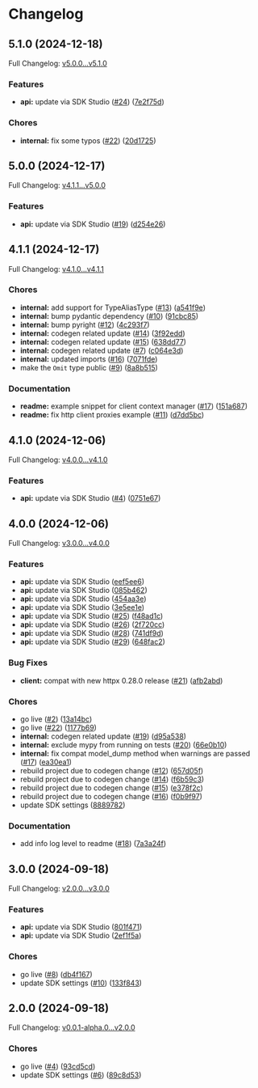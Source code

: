 # Changelog

## 5.1.0 (2024-12-18)

Full Changelog: [v5.0.0...v5.1.0](https://github.com/pilfo/rainbows/compare/v5.0.0...v5.1.0)

### Features

* **api:** update via SDK Studio ([#24](https://github.com/pilfo/rainbows/issues/24)) ([7e2f75d](https://github.com/pilfo/rainbows/commit/7e2f75ded2d921866d4ec8e8ed91ed67b46c3b1d))


### Chores

* **internal:** fix some typos ([#22](https://github.com/pilfo/rainbows/issues/22)) ([20d1725](https://github.com/pilfo/rainbows/commit/20d172593a98310b606adb3fb9cfceca5eada88b))

## 5.0.0 (2024-12-17)

Full Changelog: [v4.1.1...v5.0.0](https://github.com/pilfo/rainbows/compare/v4.1.1...v5.0.0)

### Features

* **api:** update via SDK Studio ([#19](https://github.com/pilfo/rainbows/issues/19)) ([d254e26](https://github.com/pilfo/rainbows/commit/d254e26af17992c78458171208f5027f3d803159))

## 4.1.1 (2024-12-17)

Full Changelog: [v4.1.0...v4.1.1](https://github.com/pilfo/rainbows/compare/v4.1.0...v4.1.1)

### Chores

* **internal:** add support for TypeAliasType ([#13](https://github.com/pilfo/rainbows/issues/13)) ([a541f9e](https://github.com/pilfo/rainbows/commit/a541f9e3da92ca6f0cd20b9a26172e6a0dd93553))
* **internal:** bump pydantic dependency ([#10](https://github.com/pilfo/rainbows/issues/10)) ([91cbc85](https://github.com/pilfo/rainbows/commit/91cbc855e81c17dd5725b816e741fcbf30b0e22e))
* **internal:** bump pyright ([#12](https://github.com/pilfo/rainbows/issues/12)) ([4c293f7](https://github.com/pilfo/rainbows/commit/4c293f7af24556f23533e9ba1f7287b73b6dd60e))
* **internal:** codegen related update ([#14](https://github.com/pilfo/rainbows/issues/14)) ([3f92edd](https://github.com/pilfo/rainbows/commit/3f92eddf4c2bc4d52e74b78eb2bd900f9ef4c799))
* **internal:** codegen related update ([#15](https://github.com/pilfo/rainbows/issues/15)) ([638dd77](https://github.com/pilfo/rainbows/commit/638dd77f6d3f0414e8a4e4807b1f8b1cb94cf07b))
* **internal:** codegen related update ([#7](https://github.com/pilfo/rainbows/issues/7)) ([c064e3d](https://github.com/pilfo/rainbows/commit/c064e3d3cf462f692d5b863a6b46eacc36497b2b))
* **internal:** updated imports ([#16](https://github.com/pilfo/rainbows/issues/16)) ([7071fde](https://github.com/pilfo/rainbows/commit/7071fde0f17b87b38833190e99bcf1428361ee19))
* make the `Omit` type public ([#9](https://github.com/pilfo/rainbows/issues/9)) ([8a8b515](https://github.com/pilfo/rainbows/commit/8a8b515efff013bc80145825930d69f4203f6d4a))


### Documentation

* **readme:** example snippet for client context manager ([#17](https://github.com/pilfo/rainbows/issues/17)) ([151a687](https://github.com/pilfo/rainbows/commit/151a6878635020c503ed697a145811a3c4f7ac86))
* **readme:** fix http client proxies example ([#11](https://github.com/pilfo/rainbows/issues/11)) ([d7dd5bc](https://github.com/pilfo/rainbows/commit/d7dd5bc265b210f9128560548938394bd5b0e442))

## 4.1.0 (2024-12-06)

Full Changelog: [v4.0.0...v4.1.0](https://github.com/pilfo/rainbows/compare/v4.0.0...v4.1.0)

### Features

* **api:** update via SDK Studio ([#4](https://github.com/pilfo/rainbows/issues/4)) ([0751e67](https://github.com/pilfo/rainbows/commit/0751e67566f4d80c606a27beb7109275eccb5197))

## 4.0.0 (2024-12-06)

Full Changelog: [v3.0.0...v4.0.0](https://github.com/pilfo/rainbows/compare/v3.0.0...v4.0.0)

### Features

* **api:** update via SDK Studio ([eef5ee6](https://github.com/pilfo/rainbows/commit/eef5ee6b3738745897b6737a84004620d60cbfd0))
* **api:** update via SDK Studio ([085b462](https://github.com/pilfo/rainbows/commit/085b46261f3f662f1f355e8d49fbaf8557c166b4))
* **api:** update via SDK Studio ([454aa3e](https://github.com/pilfo/rainbows/commit/454aa3e8ec9f5297dc1c26218e9a7eac8f28d807))
* **api:** update via SDK Studio ([3e5ee1e](https://github.com/pilfo/rainbows/commit/3e5ee1ebc964eb8e81e1611871e6a294624beb72))
* **api:** update via SDK Studio ([#25](https://github.com/pilfo/rainbows/issues/25)) ([f48ad1c](https://github.com/pilfo/rainbows/commit/f48ad1c751059196e07cd3d0161bbd855bbc69ed))
* **api:** update via SDK Studio ([#26](https://github.com/pilfo/rainbows/issues/26)) ([2f720cc](https://github.com/pilfo/rainbows/commit/2f720cc6b71f5ec97f477a288db243609978035a))
* **api:** update via SDK Studio ([#28](https://github.com/pilfo/rainbows/issues/28)) ([741df9d](https://github.com/pilfo/rainbows/commit/741df9dce5f2da19aa29bc8698de2eaad73bc4f6))
* **api:** update via SDK Studio ([#29](https://github.com/pilfo/rainbows/issues/29)) ([648fac2](https://github.com/pilfo/rainbows/commit/648fac2b7546ecf4a7db5d463ed2b72a37e3ca9f))


### Bug Fixes

* **client:** compat with new httpx 0.28.0 release ([#21](https://github.com/pilfo/rainbows/issues/21)) ([afb2abd](https://github.com/pilfo/rainbows/commit/afb2abd3253742b46b0dea59578ac0bd6c8be8c2))


### Chores

* go live ([#2](https://github.com/pilfo/rainbows/issues/2)) ([13a14bc](https://github.com/pilfo/rainbows/commit/13a14bce87d695e747b9deecbcc962763c62dd7d))
* go live ([#22](https://github.com/pilfo/rainbows/issues/22)) ([1177b69](https://github.com/pilfo/rainbows/commit/1177b696942a9cb78be2aee7482d9c22b6198f33))
* **internal:** codegen related update ([#19](https://github.com/pilfo/rainbows/issues/19)) ([d95a538](https://github.com/pilfo/rainbows/commit/d95a538217baa7521413615973dad90dd4313ea4))
* **internal:** exclude mypy from running on tests ([#20](https://github.com/pilfo/rainbows/issues/20)) ([66e0b10](https://github.com/pilfo/rainbows/commit/66e0b10083f4dc74a7e96b0af309589e96c33d03))
* **internal:** fix compat model_dump method when warnings are passed ([#17](https://github.com/pilfo/rainbows/issues/17)) ([ea30ea1](https://github.com/pilfo/rainbows/commit/ea30ea1765d516025d7f8a113f314e023a0d488b))
* rebuild project due to codegen change ([#12](https://github.com/pilfo/rainbows/issues/12)) ([657d05f](https://github.com/pilfo/rainbows/commit/657d05f4da1d9df2c3de7bc6f8d53fb4da085744))
* rebuild project due to codegen change ([#14](https://github.com/pilfo/rainbows/issues/14)) ([f6b59c3](https://github.com/pilfo/rainbows/commit/f6b59c3b36a18de2ca63f7bb44437cf0aa28ae45))
* rebuild project due to codegen change ([#15](https://github.com/pilfo/rainbows/issues/15)) ([e378f2c](https://github.com/pilfo/rainbows/commit/e378f2c155255230d874c67adee2ddb29b7590ea))
* rebuild project due to codegen change ([#16](https://github.com/pilfo/rainbows/issues/16)) ([f0b9f97](https://github.com/pilfo/rainbows/commit/f0b9f9715fa4859174aed4543315b6b68eb9700e))
* update SDK settings ([8889782](https://github.com/pilfo/rainbows/commit/888978214d75579dde54f49c57dfa66e7ec8546e))


### Documentation

* add info log level to readme ([#18](https://github.com/pilfo/rainbows/issues/18)) ([7a3a24f](https://github.com/pilfo/rainbows/commit/7a3a24ffa2557d42354afc18f06b8efbf8d3579d))

## 3.0.0 (2024-09-18)

Full Changelog: [v2.0.0...v3.0.0](https://github.com/pilfo/rainbows/compare/v2.0.0...v3.0.0)

### Features

* **api:** update via SDK Studio ([801f471](https://github.com/pilfo/rainbows/commit/801f4715d5d4b53d3a5c6606d69fc806dfa2bf34))
* **api:** update via SDK Studio ([2ef1f5a](https://github.com/pilfo/rainbows/commit/2ef1f5a0ba9cf9993d7b933a00083d3ac81e6cbe))


### Chores

* go live ([#8](https://github.com/pilfo/rainbows/issues/8)) ([db4f167](https://github.com/pilfo/rainbows/commit/db4f167dd2593e08d687f18e66d98c7d6966e2cf))
* update SDK settings ([#10](https://github.com/pilfo/rainbows/issues/10)) ([133f843](https://github.com/pilfo/rainbows/commit/133f843e3e1c1bc242ef4bdc5c14044eaae7f6e1))

## 2.0.0 (2024-09-18)

Full Changelog: [v0.0.1-alpha.0...v2.0.0](https://github.com/pilfo/rainbows/compare/v0.0.1-alpha.0...v2.0.0)

### Chores

* go live ([#4](https://github.com/pilfo/rainbows/issues/4)) ([93cd5cd](https://github.com/pilfo/rainbows/commit/93cd5cd6ca0e8aa4d7dc46e25a8a59a3e3cb061a))
* update SDK settings ([#6](https://github.com/pilfo/rainbows/issues/6)) ([89c8d53](https://github.com/pilfo/rainbows/commit/89c8d53c10207c04b30a38352207e304da837b58))
